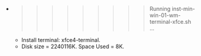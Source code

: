 * >>>>>>>>> Running inst-min-win-01-wm-terminal-xfce.sh ...
  * Install terminal: xfce4-terminal.
  * Disk size = 2240116K. Space Used = 8K.
